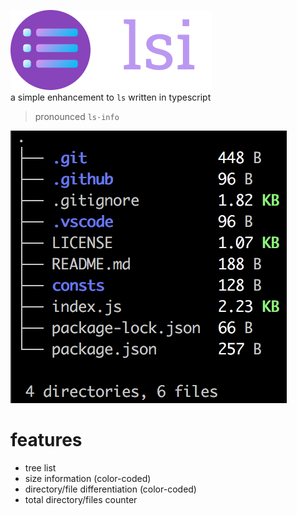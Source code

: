 ![lsi](./docs/lsi.png)  
a simple enhancement to `ls` written in typescript

> pronounced `ls·info`

![](./docs/lsi_example.png)

# features

- tree list
- size information (color-coded)
- directory/file differentiation (color-coded)
- total directory/files counter

